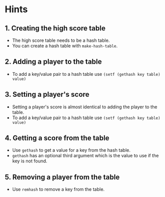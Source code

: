 # Hints

## 1. Creating the high score table

- The high score table needs to be a hash table.
- You can create a hash table with `make-hash-table`.

## 2. Adding a player to the table

- To add a key/value pair to a hash table use `(setf (gethash key table) value)`

## 3. Setting a player's score

- Setting a player's score is almost identical to adding the player to the table.
- To add a key/value pair to a hash table use `(setf (gethash key table) value)`

## 4. Getting a score from the table

- Use `gethash` to get a value for a key from the hash table.
- `gethash` has an optional third argument which is the value to use if the key is not found.

## 5. Removing a player from the table

- Use `remhash` to remove a key from the table.

